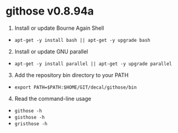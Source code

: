 githose v0.8.94a
================

1. Install or update Bourne Again Shell
  * `apt-get -y install bash || apt-get -y upgrade bash`

2. Install or update GNU parallel
  * `apt-get -y install parallel || apt-get -y upgrade parallel`

3. Add the repository bin directory to your PATH
  * `export PATH=$PATH:$HOME/GIT/decal/githose/bin`

4. Read the command-line usage
  * `githose -h`
  * `gisthose -h`
  * `gristhose -h`

